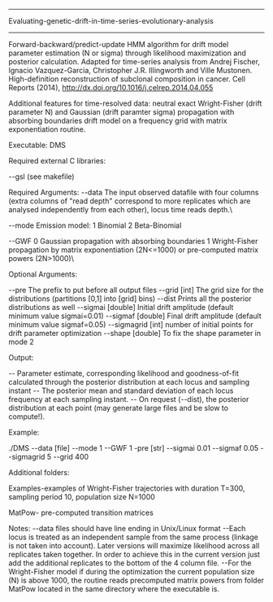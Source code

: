 ***************************************************************
Evaluating-genetic-drift-in-time-series-evolutionary-analysis
***************************************************************

Forward-backward/predict-update HMM algorithm for drift model parameter estimation (N or sigma) through likelihood maximization and posterior calculation. Adapted for time-series analysis from Andrej Fischer, Ignacio Vazquez-Garcia, Christopher J.R. Illingworth and Ville Mustonen. High-definition reconstruction of subclonal composition in cancer. Cell Reports (2014), http://dx.doi.org/10.1016/j.celrep.2014.04.055

Additional features for time-resolved data: neutral exact Wright-Fisher (drift parameter N) and Gaussian (drift paramter sigma) propagation with absorbing boundaries drift model on a frequency grid with matrix exponentiation routine.

Executable: DMS 

Required external C libraries: 

--gsl (see makefile) 

Required Arguments:
  --data        The input observed datafile with four columns (extra columns of "read depth" correspond to more replicates which are                 analysed independently from each other), locus time reads depth.\\

  --mode        Emission model:
                1 Binomial
		2 Beta-Binomial

  --GWF         0 Gaussian propagation with absorbing boundaries
		1 Wright-Fisher propagation by matrix exponentiation (2N<=1000) or pre-computed matrix powers (2N>1000)\\
		
Optional Arguments:

  --pre                 The prefix to put before all output files
  --grid      [int]     The grid size for the distributions (partitions [0,1] into [grid] bins)
  --dist                Prints all the posterior distributions as well
  --sigmai    [double]  Initial drift amplitude (default minimum value sigmai=0.01)
  --sigmaf    [double]  Final drift amplitude (default minimum value sigmaf=0.05)
  --sigmagrid [int]     number of initial points for drift parameter optimization
  --shape     [double]  To fix the shape parameter in mode 2 

Output:

  -- Parameter estimate, corresponding likelihood and goodness-of-fit calculated through the posterior distribution at each locus and sampling instant
  -- The posterior mean and standard deviation of each locus frequency at each sampling instant.
  -- On request (--dist), the posterior distribution at each point (may generate large files and be slow to compute!).
  


Example:

./DMS --data [file] --mode 1 --GWF 1 -pre [str] --sigmai 0.01 --sigmaf 0.05 --sigmagrid 5 --grid 400 

Additional folders:

Examples-examples of Wright-Fisher trajectories with duration T=300, sampling period 10, population size N=1000

MatPow- pre-computed transition matrices


Notes:
--data files should have line ending in Unix/Linux format
--Each locus is treated as an independent sample from the same process (linkage is not taken into account). Later versions will maximize likelihood across all replicates taken together. In order to achieve this in the current version just add the additional replicates to the bottom of the 4 column file. 
--For the Wright-Fisher model if during the optimization the current population size (N) is above 1000, the routine reads precomputed matrix powers from folder MatPow located in the same directory where the executable is.
